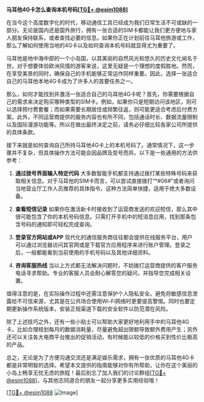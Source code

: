 **马耳他4G卡怎么查询本机号码[[TG💪+ @esim1088](https://t.me/s/esim1088)]**

在当今这个高度数字化的时代，移动通信工具已经成为我们日常生活不可或缺的一部分。无论是国内还是国外旅行，拥有一张合适的SIM卡都能让我们更方便地与家人朋友保持联系，或者查找必要的信息。如果你正在计划前往马耳他旅游或工作，那么了解如何使用当地的4G卡以及如何查询本机号码就显得尤为重要了。

马耳他是地中海中部的一个小岛国，以其美丽的自然风光和悠久的历史文化闻名于世。对于想要体验欧洲风情的游客来说，这里无疑是一个理想的度假胜地。然而，在享受美景的同时，确保自己的手机能够正常运作同样重要。因此，选择一张适合自己的马耳他本地4G卡成为了许多人的首要任务之一。

那么，如何才能找到并激活一张适合自己的马耳他4G卡呢？首先，你需要根据自己的需求来决定购买哪种类型的SIM卡。例如，如果你只是短期访问该地区，则可以选择预付费套餐；而如果需要长期居住或频繁往返，则可能更适合考虑后付费方案。此外，不同运营商提供的服务内容也有所不同，包括通话时长、数据流量限制以及国际漫游功能等。所以在做出最终决定之前，请务必仔细比较各家公司所提供的具体条款。

接下来就是如何查询自己所持马耳他4G卡上的本机号码了。通常情况下，这一步骤并不复杂，但具体操作方法可能会因品牌及型号而异。以下是一些通用的方法供参考：

1. **通过拨号界面输入特定代码**
   大多数智能手机都支持通过拨打某些特殊号码来获取相关信息。对于马耳他的SIM卡而言，可以尝试直接拨打“*#06#”或者询问当地营业厅工作人员推荐的具体指令。这种方法简单快捷，适用于绝大多数设备。

2. **查看短信记录**
   如果你在激活新卡时接收到了运营商发送的欢迎短信，那么其中很可能包含了你的本机号码信息。只需打开手机中的短消息应用，找到那条包含号码的通知即可轻松完成查询。

3. **登录官方网站或APP**
   现代化的通信服务商往往都会提供在线服务平台，用户可以通过浏览器访问其官网或是下载官方应用程序来进行账户管理。登录之后，一般都能看到当前使用的手机号码以及其他详细资料。

4. **咨询客服热线**
   当以上方式都无法解决问题时，不妨拨打运营商提供的客户服务电话寻求帮助。专业的客服人员会耐心解答您的疑问，并指导您完成相关设置。

值得注意的是，在实际操作过程中还需注意保护个人隐私安全。避免将敏感信息泄露给不可信来源，尤其是在公共场合使用Wi-Fi网络时更要提高警惕。同时也要定期更新操作系统版本，安装正规渠道下载的安全软件以防范潜在风险。

除了上述技巧之外，还有一些小贴士可以帮助大家更好地利用手中的马耳他4G卡。比如合理规划每月的数据消耗量，尽量避免超出限额导致额外费用产生；另外还可以关注各大电商平台推出的促销活动，有时候能以较低的价格买到性价比极高的产品。

总之，无论是为了方便沟通交流还是满足娱乐需求，拥有一张优质的马耳他4G卡都是非常明智的选择。希望本文提供的指南能够对你有所帮助，让你在这个美丽的小岛上畅享无忧无虑的旅程！最后别忘了加入我们的讨论群组[[TG💪+ @esim1088](https://t.me/s/esim1088)]，与其他志同道合的朋友一起分享更多实用经验哦！

[[TG💪+ @esim1088](https://t.me/s/esim1088) ![Image](https://i.postimg.cc/4NQfJmqS/Snipaste-2025-05-13-00-14-12.png)]